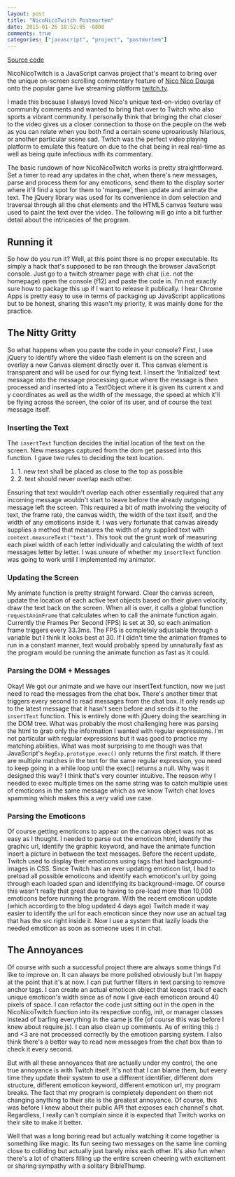 ```yaml
---
layout: post
title: "NicoNicoTwitch Postmortem"
date: 2015-01-26 18:52:05 -0800
comments: true
categories: ["javascript", "project", "postmortem"]
---
```


<a href="https://github.com/lee-jason/Random_Projects/tree/master/niconicotwitch">Source code</a>

NicoNicoTwitch is a JavaScript canvas project that's meant to bring over the unique on-screen scrolling commentary feature of <a href="http://niconico.jp">Nico Nico Douga</a> onto the popular game live streaming platform <a href="http://twitch.tv">twitch.tv</a>. 

<!-- more -->

I made this because I always loved Nico's unique text-on-video overlay of community comments and wanted to bring that over to Twitch who also sports a vibrant community. I personally think that bringing the chat closer to the video gives us a closer connection to those on the people on the web as you can relate when you both find a certain scene uproariously hilarious, or another particular scene sad. Twitch was the perfect video playing platform to emulate this feature on due to the chat being in real real-time as well as being quite infectious with its commentary.

The basic rundown of how NicoNicoTwitch works is pretty straightforward. Set a timer to read any updates in the chat, when there's new messages, parse and process them for any emoticons, send them to the display sorter where it'll find a spot for them to 'marquee', then update and animate the text.  The jQuery library was used for its convenience in dom selection and traversal through all the chat elements and the HTML5 canvas feature was used to paint the text over the video. The following will go into a bit further detail about the intricacies of the program.

<h2>Running it</h2>
So how do you run it? Well, at this point there is no proper executable.  Its simply a hack that's supposed to be ran through the browser JavaScript console.  Just go to a twitch streamer page with chat (i.e. not the homepage) open the console (f12) and paste the code in. I'm not exactly sure how to package this up if I want to release it publically.  I hear Chrome Apps is pretty easy to use in terms of packaging up JavaScript applications but to be honest, sharing this wasn't my priority, it was mainly done for the practice.

<h2>The Nitty Gritty</h2>
So what happens when you paste the code in your console?  First, I use jQuery to identify where the video flash element is on the screen and overlay a new Canvas element directly over it. This canvas element is transparent and will be used for our flying text. I insert the 'Initialized' text message into the message processing queue where the message is then processed and inserted into a TextObject where it is given its current x and y coordinates as well as the width of the message, the speed at which it'll be flying across the screen, the color of its user, and of course the text message itself. 

<h3>Inserting the Text</h3>
The <code>insertText</code> function decides the initial location of the text on the screen. New messages captured from the dom get passed into this function.  I gave two rules to deciding the text location.
<ol>
    <li>1. new text shall be placed as close to the top as possible</li>
    <li>2. text should never overlap each other.</li>
</ol>
Ensuring that text wouldn't overlap each other essentially required that any incoming message wouldn't start to leave before the already outgoing message left the screen. This required a bit of math involving the velocity of text, the frame rate, the canvas width, the width of the text itself, and the width of any emoticons inside it. I was very fortunate that canvas already supplies a method that measures the width of any supplied text with <code>context.measureText("text")</code>.  This took out the grunt work of measuring each pixel width of each letter individually and calculating the width of text messages letter by letter. I was unsure of whether my <code>insertText</code> function was going to work until I implemented my animator.

<h3>Updating the Screen</h3>
My animate function is pretty straight forward.  Clear the canvas screen, update the location of each active text objects based on their given velocity, draw the text back on the screen. When all is over, it calls a global function <code>requestAnimFrame</code> that calculates when to call the animate function again. Currently the Frames Per Second (FPS) is set at 30, so each animation frame triggers every 33.3ms. The FPS is completely adjustable through a variable but I think it looks best at 30.  If I didn't time the animation frames to run in a constant manner, text would probably speed by unnaturally fast as the program would be running the animate function as fast as it could.

<h3>Parsing the DOM + Messages</h3>
Okay! We got our animate and we have our insertText function, now we just need to read the messages from the chat box.  There's another timer that triggers every second to read messages from the chat box. It only reads up to the latest message that it hasn't seen before and sends it to the <code>insertText</code> function. This is entirely done with jQuery doing the searching in the DOM tree.  What was probably the most challenging here was parsing the html to grab only the information I wanted with regular expressions.  I'm not particular with regular expressions but it was good to practice my matching abilities. What was most surprising to me though was that JavaScript's <code>RegExp.prototype.exec()</code> only returns the first match.  If there are multiple matches in the text for the same regular expression, you need to keep going in a while loop until the exec() returns a null.  Why was it designed this way?  I think that's very counter intuitive. The reason why I needed to exec multiple times on the same string was to catch multiple uses of emoticons in the same message which as we know Twitch chat loves spamming which makes this a very valid use case.

<h3>Parsing the Emoticons</h3>
Of course getting emoticons to appear on the canvas object was not as easy as I thought. I needed to parse out the emoticon html, identify the graphic url, identify the graphic keyword, and have the animate function insert a picture in between the text messages. Before the recent update, Twitch used to display their emoticons using <span\> tags that had background-images in CSS. Since Twitch has an ever updating emoticon list, I had to preload all possible emoticons and identify each emoticon's url by going through each loaded span and identifying its background-image. Of course this wasn't really that great due to having to pre-load more than 10,000 emoticons before running the program. With the recent emoticon update (which according to the blog updated 4 days ago) Twitch made it way easier to identify the url for each emoticon since they now use an actual <img\> tag that has the src right inside it.  Now I use a system that lazily loads the needed emoticon as soon as someone uses it in chat.

<h2>The Annoyances</h2>
Of course with such a successful project there are always some things I'd like to improve on. It can always be more polished obviously but I'm happy at the point that it's at now. I can put further filters in text parsing to remove anchor tags. I can create an actual emoticon object that keeps track of each unique emoticon's width since as of now I give each emoticon around 40 pixels of space. I can refactor the code just sitting out in the open in the NicoNicoTwitch function into its respective config, init, or manager classes instead of barfing everything in the same js file (of course this was before I knew about require.js). I can also clean up comments.  As of writing this :) and <3 are not processed correctly by the emoticon parsing system. I also think there's a better way to read new messages from the chat box than to check it every second. 

But with all these annoyances that are actually under my control, the one true annoyance is with Twitch itself.  It's not that I can blame them, but every time they update their system to use a different identifier, different dom structure, different emoticon keyword, different emoticon url, my program breaks. The fact that my program is completely dependent on them not changing anything to their site is the greatest annoyance.  Of course, this was before I knew about their public API that exposes each channel's chat. Regardless, I really can't complain since it is expected that Twitch works on their site to make it better.

Well that was a long boring read but actually watching it come together is something like magic.  Its fun seeing two messages on the same line coming close to colliding but actually just barely miss each other.  It's also fun when there's a lot of chatters filling up the entire screen cheering with excitement or sharing sympathy with a solitary BibleThump.